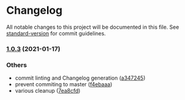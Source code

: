 # Changelog

All notable changes to this project will be documented in this file. See [standard-version](https://github.com/conventional-changelog/standard-version) for commit guidelines.

### [1.0.3](https://github.com/vguillou/predicat/compare/v1.0.2...v1.0.3) (2021-01-17)


### Others

* commit linting and Changelog generation ([a347245](https://github.com/vguillou/predicat/commit/a34724517d8e66e9ebaf244b01ccc2a0f5e724f2))
* prevent commiting to master ([f4ebaaa](https://github.com/vguillou/predicat/commit/f4ebaaa58e0d9f0fa16a9eb64edbbd0ffc3ba1a0))
* various cleanup ([7ea8cfd](https://github.com/vguillou/predicat/commit/7ea8cfde9bd7590bf834c83e9d80462d55341af1))
